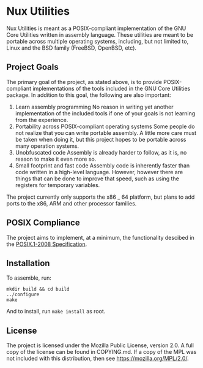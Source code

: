 Nux Utilities
=================

Nux Utilities is meant as a POSIX-compliant implementation of the GNU Core
Utilities written in assembly language. These utilities are meant to be
portable across multiple operating systems, including, but not limited to,
Linux and the BSD family (FreeBSD, OpenBSD, etc).

Project Goals
-------------

The primary goal of the project, as stated above, is to provide POSIX-compliant
implementations of the tools included in the GNU Core Utilities package. In
addition to this goal, the following are also important:

1. Learn assembly programming
   No reason in writing yet another implementation of the included tools if
   one of your goals is not learning from the experience.
1. Portability across POSIX-compliant operating systems
   Some people do not realize that you can write portable assembly. A little
   more care must be taken when doing it, but this project hopes to be portable
   across many operation systems.
1. Unobfuscated code
   Assembly is already harder to follow, as it is, no reason to make it even
   more so.
1. Small footprint and fast code
   Assembly code is inherently faster than code written in a high-level
   language.  However, however there are things that can be done to improve
   that speed, such as using the registers for temporary variables.

The project currently only supports the x86 _ 64 platform, but plans to add
ports to the x86, ARM and other processor families.

POSIX Compliance
----------------

The project aims to implement, at a minimum, the functionality descibed in the
[POSIX.1-2008 Specification](http://pubs.opengroup.org/onlinepubs/9699919799/).

Installation
------------

To assemble, run:

	mkdir build && cd build
	../configure
	make

And to install, run `make install` as root.

License
-------

The project is licensed under the Mozilla Public License, version 2.0. A full
copy of the license can be found in COPYING.md. If a copy of the MPL was not
included with this distribution, then see <https://mozilla.org/MPL/2.0/>.
